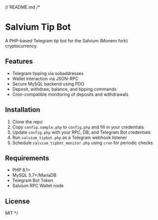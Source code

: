 // README.md
/*
# Salvium Tip Bot

A PHP-based Telegram tip bot for the Salvium (Monero fork) cryptocurrency.

## Features
- Telegram tipping via subaddresses
- Wallet interaction via JSON-RPC
- Secure MySQL backend using PDO
- Deposit, withdraw, balance, and tipping commands
- Cron-compatible monitoring of deposits and withdrawals

## Installation
1. Clone the repo
2. Copy `config.sample.php` to `config.php` and fill in your credentials
3. Update `config.php` with your RPC, DB, and Telegram Bot credentials
4. Run `salvium_tipbot.php` as a Telegram webhook listener
5. Schedule `salvium_tipbot_monitor.php` using `cron` for periodic checks

## Requirements
- PHP 8.1+
- MySQL 5.7+/MariaDB
- Telegram Bot Token
- Salvium RPC Wallet node

## License
MIT
*/
